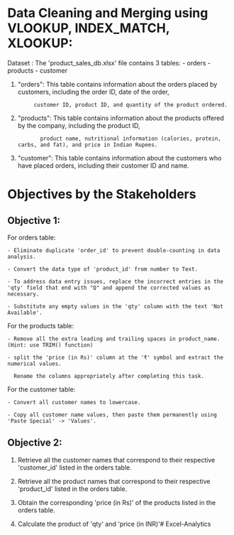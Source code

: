 # Data Cleaning and Merging using VLOOKUP, INDEX_MATCH, XLOOKUP:

Dataset : The 'product_sales_db.xlsx' file contains 3 tables:
	- orders
	- products
	- customer

1. "orders": This table contains information about the orders placed by customers, including the order ID, date of the order, 

	        customer ID, product ID, and quantity of the product ordered.

2. "products": This table contains information about the products offered by the company, including the product ID,

	          product name, nutritional information (calories, protein, carbs, and fat), and price in Indian Rupees.

3. "customer": This table contains information about the customers who have placed orders, including their customer ID and name.

# Objectives by the Stakeholders

## Objective 1:

For orders table:

	- Eliminate duplicate 'order_id' to prevent double-counting in data analysis.

	- Convert the data type of 'product_id' from number to Text.

	- To address data entry issues, replace the incorrect entries in the 'qty' field that end with "Q" and append the corrected values as necessary.

	- Substitute any empty values in the 'qty' column with the text 'Not Available'.

For the products table:

	- Remove all the extra leading and trailing spaces in product_name. (Hint: use TRIM() function)

	- split the 'price (in Rs)' column at the '₹' symbol and extract the numerical values. 

	  Rename the columns appropriately after completing this task.

For the customer table:

	- Convert all customer names to lowercase.

	- Copy all customer name values, then paste them permanently using 'Paste Special' -> 'Values'.

## Objective 2:

1. Retrieve all the customer names that correspond to their respective 'customer_id' listed in the orders table.

2. Retrieve all the product names that correspond to their respective 'product_id' listed in the orders table.

3. Obtain the corresponding 'price (in Rs)' of the products listed in the orders table.

4. Calculate the product of 'qty' and 'price (in INR)'# Excel-Analytics
